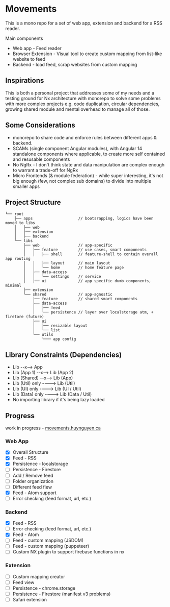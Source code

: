   
  

# Movements
This is a mono repo for a set of web app, extension and backend for a RSS reader.

Main components
* Web app - Feed reader
* Browser Extension - Visual tool to create custom mapping from list-like website to feed
* Backend - load feed, scrap websites from custom mapping

## Inspirations
This is both a personal project that addresses some of my needs and a testing ground for Nx architecture with monorepo to solve some problems with more complex projects e.g. code duplication, circular dependencies, growing shared module and mental overhead to manage all of those.

## Some Considerations
- monorepo to share code and enforce rules between different apps & backend.
- SCAMs (single component Angular modules), with Angular 14 standalone components where applicable, to create more self contained and resusable components
- No NgRx - I don't think state and data manipulation are complex enough to warrant a trade-off for NgRx
- Micro Frontends (& module federation) - while super interesting, it's not big enough (few, not complex sub domains) to divide into multiple smaller apps

## Project Structure
```
└── root
    ├── apps                    // bootsrapping, logics have been moved to libs
    │   ├── web
    │   ├── extension
    │   ├── backend
    └── libs
        ├── web                 // app-specific
        │   ├── feature         // use cases, smart components
        │   │   ├── shell       // feature-shell to contain overall app routing
        │   │   ├── layout      // main layout
        │   │   └── home        // home feature page
        │   ├── data-access
        │   │   └── settings    // service
        │   ├── ui              // app specific dumb components, minimal
        ├── extension
        └── shared              // app-agnostic
            ├── feature         // shared smart components
            ├── data-access
            │   ├── feed
            │   └── persistence // layer over localstorage atm, + firetore (future)
            ├── ui
            │   ├── resizable layout
            │   └── list	    
            └── utils
                └─── app config
```

## Library Constraints (Dependencies)
- Lib --x--> App
- Lib (App 1) --x--> Lib (App 2)
- Lib (Shared) --x--> Lib (App)
- Lib (Util) only ----> Lib (Util)
- Lib (UI) only ----> Lib (UI / Util)
- Lib (Data) only ----> Lib (Data / Util)
- No importing library if it's being lazy loaded

## Progress
work in progress - [movements.huynguyen.ca](https://movements.huynguyen.ca)

### Web App 
- [x] Overall Structure
- [x] Feed - RSS
- [x] Persistence - localstorage
- [ ] Persistence - Firestore
- [ ] Add / Remove feed
- [ ] Folder organization
- [ ] Different feed fiew
- [x] Feed - Atom support
- [ ] Error checking (feed format, url, etc.)

### Backend
- [x] Feed  - RSS
- [ ] Error checking (feed format, url, etc.)
- [x] Feed - Atom
- [ ] Feed - custom mapping (JSDOM)
- [ ] Feed - custom mapping (puppeteer)
- [ ] Custom NX plugin to support firebase functions in nx

### Extension
- [ ] Custom mapping creator
- [ ] Feed view
- [ ] Persistence - chrome.storage
- [ ] Persistence - Firestore (manifest v3 problems)
- [ ] Safari extension
